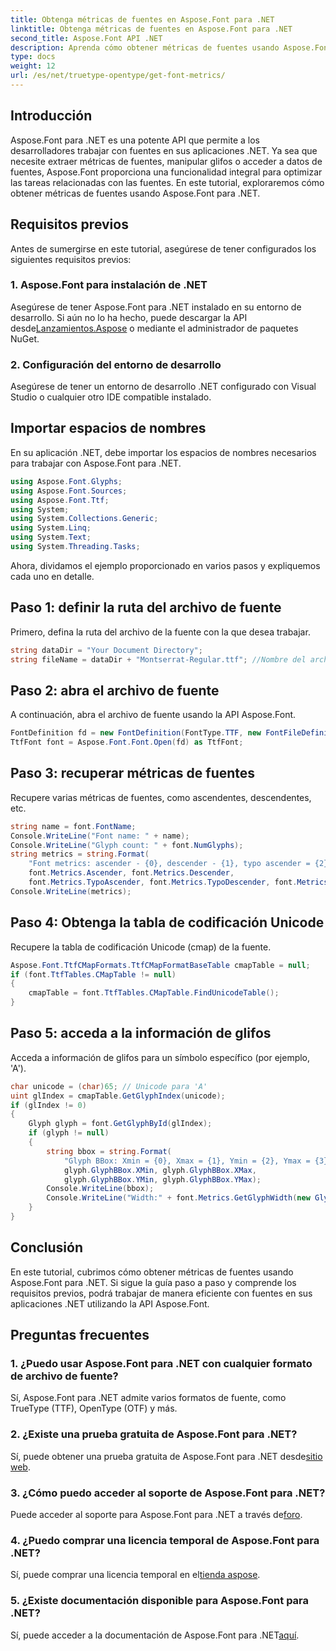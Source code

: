 ```yaml
---
title: Obtenga métricas de fuentes en Aspose.Font para .NET
linktitle: Obtenga métricas de fuentes en Aspose.Font para .NET
second_title: Aspose.Font API .NET
description: Aprenda cómo obtener métricas de fuentes usando Aspose.Font para .NET. Guía paso a paso con ejemplos de código. Requisitos previos y preguntas frecuentes incluidos. #Aspose #Fuente
type: docs
weight: 12
url: /es/net/truetype-opentype/get-font-metrics/
---
```

## Introducción
Aspose.Font para .NET es una potente API que permite a los desarrolladores trabajar con fuentes en sus aplicaciones .NET. Ya sea que necesite extraer métricas de fuentes, manipular glifos o acceder a datos de fuentes, Aspose.Font proporciona una funcionalidad integral para optimizar las tareas relacionadas con las fuentes. En este tutorial, exploraremos cómo obtener métricas de fuentes usando Aspose.Font para .NET.
## Requisitos previos
Antes de sumergirse en este tutorial, asegúrese de tener configurados los siguientes requisitos previos:
### 1. Aspose.Font para instalación de .NET
 Asegúrese de tener Aspose.Font para .NET instalado en su entorno de desarrollo. Si aún no lo ha hecho, puede descargar la API desde[Lanzamientos.Aspose](https://releases.aspose.com/font/net/) o mediante el administrador de paquetes NuGet.
### 2. Configuración del entorno de desarrollo
Asegúrese de tener un entorno de desarrollo .NET configurado con Visual Studio o cualquier otro IDE compatible instalado.

## Importar espacios de nombres
En su aplicación .NET, debe importar los espacios de nombres necesarios para trabajar con Aspose.Font para .NET.
```csharp
using Aspose.Font.Glyphs;
using Aspose.Font.Sources;
using Aspose.Font.Ttf;
using System;
using System.Collections.Generic;
using System.Linq;
using System.Text;
using System.Threading.Tasks;
```
Ahora, dividamos el ejemplo proporcionado en varios pasos y expliquemos cada uno en detalle.
## Paso 1: definir la ruta del archivo de fuente
Primero, defina la ruta del archivo de la fuente con la que desea trabajar.
```csharp
string dataDir = "Your Document Directory";
string fileName = dataDir + "Montserrat-Regular.ttf"; //Nombre del archivo de fuente con ruta completa
```
## Paso 2: abra el archivo de fuente
A continuación, abra el archivo de fuente usando la API Aspose.Font.
```csharp
FontDefinition fd = new FontDefinition(FontType.TTF, new FontFileDefinition("ttf", new FileSystemStreamSource(fileName)));
TtfFont font = Aspose.Font.Font.Open(fd) as TtfFont;
```
## Paso 3: recuperar métricas de fuentes
Recupere varias métricas de fuentes, como ascendentes, descendentes, etc.
```csharp
string name = font.FontName;
Console.WriteLine("Font name: " + name);
Console.WriteLine("Glyph count: " + font.NumGlyphs);
string metrics = string.Format(
    "Font metrics: ascender - {0}, descender - {1}, typo ascender = {2}, typo descender = {3}, UnitsPerEm = {4}",
    font.Metrics.Ascender, font.Metrics.Descender,
    font.Metrics.TypoAscender, font.Metrics.TypoDescender, font.Metrics.UnitsPerEM);
Console.WriteLine(metrics);
```
## Paso 4: Obtenga la tabla de codificación Unicode
Recupere la tabla de codificación Unicode (cmap) de la fuente.
```csharp
Aspose.Font.TtfCMapFormats.TtfCMapFormatBaseTable cmapTable = null;
if (font.TtfTables.CMapTable != null)
{
    cmapTable = font.TtfTables.CMapTable.FindUnicodeTable();
}
```
## Paso 5: acceda a la información de glifos
Acceda a información de glifos para un símbolo específico (por ejemplo, 'A').
```csharp
char unicode = (char)65; // Unicode para 'A'
uint glIndex = cmapTable.GetGlyphIndex(unicode);
if (glIndex != 0)
{
    Glyph glyph = font.GetGlyphById(glIndex);
    if (glyph != null)
    {
        string bbox = string.Format(
            "Glyph BBox: Xmin = {0}, Xmax = {1}, Ymin = {2}, Ymax = {3}",
            glyph.GlyphBBox.XMin, glyph.GlyphBBox.XMax,
            glyph.GlyphBBox.YMin, glyph.GlyphBBox.YMax);
        Console.WriteLine(bbox);
        Console.WriteLine("Width:" + font.Metrics.GetGlyphWidth(new GlyphUInt32Id(glIndex)));
    }
}
```
## Conclusión
En este tutorial, cubrimos cómo obtener métricas de fuentes usando Aspose.Font para .NET. Si sigue la guía paso a paso y comprende los requisitos previos, podrá trabajar de manera eficiente con fuentes en sus aplicaciones .NET utilizando la API Aspose.Font.
## Preguntas frecuentes
### 1. ¿Puedo usar Aspose.Font para .NET con cualquier formato de archivo de fuente?
Sí, Aspose.Font para .NET admite varios formatos de fuente, como TrueType (TTF), OpenType (OTF) y más.
### 2. ¿Existe una prueba gratuita de Aspose.Font para .NET?
 Sí, puede obtener una prueba gratuita de Aspose.Font para .NET desde[sitio web](https://releases.aspose.com/).
### 3. ¿Cómo puedo acceder al soporte de Aspose.Font para .NET?
 Puede acceder al soporte para Aspose.Font para .NET a través de[foro](https://forum.aspose.com/c/font/41).
### 4. ¿Puedo comprar una licencia temporal de Aspose.Font para .NET?
 Sí, puede comprar una licencia temporal en el[tienda aspose](https://purchase.aspose.com/temporary-license/).
### 5. ¿Existe documentación disponible para Aspose.Font para .NET?
 Sí, puede acceder a la documentación de Aspose.Font para .NET[aquí](https://reference.aspose.com/font/net/).